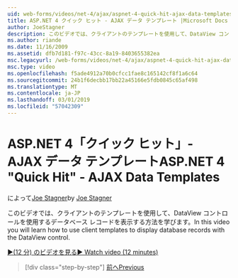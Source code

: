 ```yaml
---
uid: web-forms/videos/net-4/ajax/aspnet-4-quick-hit-ajax-data-templates
title: ASP.NET 4 クイック ヒット - AJAX データ テンプレート |Microsoft Docs
author: JoeStagner
description: このビデオでは、クライアントのテンプレートを使用して、DataView コントロールを使用するデータベース レコードを表示する方法を学びます。
ms.author: riande
ms.date: 11/16/2009
ms.assetid: dfb7d181-f97c-43cc-8a19-8403655382ea
msc.legacyurl: /web-forms/videos/net-4/ajax/aspnet-4-quick-hit-ajax-data-templates
msc.type: video
ms.openlocfilehash: f5ade4912a70b0cfcc1fae8c165142cf8f1a6c64
ms.sourcegitcommit: 24b1f6decbb17bb22a45166e5fdb0845c65af498
ms.translationtype: MT
ms.contentlocale: ja-JP
ms.lasthandoff: 03/01/2019
ms.locfileid: "57042309"
---
```

<a name="aspnet-4-quick-hit---ajax-data-templates"></a><span data-ttu-id="33960-103">ASP.NET 4「クイック ヒット」- AJAX データ テンプレート</span><span class="sxs-lookup"><span data-stu-id="33960-103">ASP.NET 4 "Quick Hit" - AJAX Data Templates</span></span>
====================
<span data-ttu-id="33960-104">によって[Joe Stagner](https://github.com/JoeStagner)</span><span class="sxs-lookup"><span data-stu-id="33960-104">by [Joe Stagner](https://github.com/JoeStagner)</span></span>

<span data-ttu-id="33960-105">このビデオでは、クライアントのテンプレートを使用して、DataView コントロールを使用するデータベース レコードを表示する方法を学びます。</span><span class="sxs-lookup"><span data-stu-id="33960-105">In this video you will learn how to use client templates to display database records with the DataView control.</span></span> 

[<span data-ttu-id="33960-106">&#9654;(12 分) のビデオを見る</span><span class="sxs-lookup"><span data-stu-id="33960-106">&#9654; Watch video (12 minutes)</span></span>](https://channel9.msdn.com/Blogs/ASP-NET-Site-Videos/aspnet-4-quick-hit-ajax-data-templates)

> [!div class="step-by-step"]
> [<span data-ttu-id="33960-107">前へ</span><span class="sxs-lookup"><span data-stu-id="33960-107">Previous</span></span>](aspnet-4-quick-hit-jquery-syntax-for-microsoft-ajax.md)

